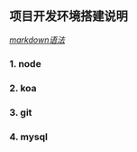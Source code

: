 ## 项目开发环境搭建说明
*[markdown语法](https://github.com/younghz/Markdown)*

### 1. node
### 2. koa
### 3. git
### 4. mysql